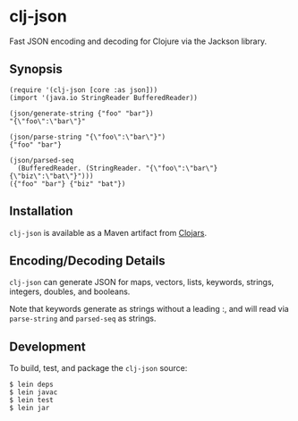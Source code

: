 # clj-json

Fast JSON encoding and decoding for Clojure via the Jackson library.

## Synopsis

    (require '(clj-json [core :as json]))
    (import '(java.io StringReader BufferedReader))
    
    (json/generate-string {"foo" "bar"})
    "{\"foo\":\"bar\"}"
    
    (json/parse-string "{\"foo\":\"bar\"}")
    {"foo" "bar"}
    
    (json/parsed-seq
      (BufferedReader. (StringReader. "{\"foo\":\"bar\"}{\"biz\":\"bat\"}")))
    ({"foo" "bar"} {"biz" "bat"})
    

## Installation

`clj-json` is available as a Maven artifact from [Clojars](http://clojars.org/clj-json).

## Encoding/Decoding Details

`clj-json` can generate JSON for maps, vectors, lists, keywords, strings, integers, doubles, and booleans.

Note that keywords generate as strings without a leading :, and will
read via `parse-string` and `parsed-seq` as strings.

## Development

To build, test, and package the `clj-json` source:
    
    $ lein deps
    $ lein javac
    $ lein test
    $ lein jar

